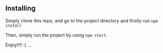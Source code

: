 
## Installing

Simply clone this repo, and go to the project directory and firstly run `npm install`

Then, simply run the project by using `npm start`.

Enjoy!!!!
:)
...

